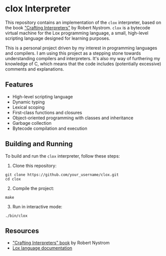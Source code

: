 # clox Interpreter

This repository contains an implementation of the `clox` interpreter, based on the book ["Crafting Interpreters"](http://craftinginterpreters.com) by Robert Nystrom. `clox` is a bytecode virtual machine for the Lox programming language, a small, high-level scripting language designed for learning purposes.

This is a personal project driven by my interest in programming languages and compilers. I am using this project as a stepping stone towards understanding compilers and interpreters. It's also my way of furthering my knowledge of C, which means that the code includes (potentially excessive) comments and explanations.

## Features

- High-level scripting language
- Dynamic typing
- Lexical scoping
- First-class functions and closures
- Object-oriented programming with classes and inheritance
- Garbage collection
- Bytecode compilation and execution

## Building and Running

To build and run the `clox` interpreter, follow these steps:

1. Clone this repository:
```
git clone https://github.com/your_username/clox.git
cd clox
```
2. Compile the project:

```
make
```
3. Run in interactive mode:
```
./bin/clox
```

## Resources

- ["Crafting Interpreters" book](http://craftinginterpreters.com) by Robert Nystrom
- [Lox language documentation](http://craftinginterpreters.com/the-lox-language.html)
